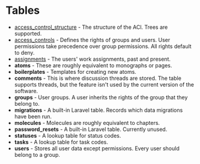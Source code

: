 # Tables

- [access_control_structure](tables/access_control_structure.md) - The structure of the ACl. Trees are supported.
- [access_controls](tables/access_controls.md) - Defines the rights of groups and users. User permissions take precedence over group permissions. All rights default to deny.
- [assignments](tables/assignments.md) - The users' work assignments, past and present.
- **atoms** - These are roughly equivalent to monographs or pages.
- **boilerplates** - Templates for creating new atoms.
- **comments** - This is where discussion threads are stored. The table supports threads, but the feature isn't used by the current version of the software.
- **groups** - User groups. A user inherits the rights of the group that they belong to.
- **migrations** - A built-in Laravel table. Records which data migrations have been run.
- **molecules** - Molecules are roughly equivalent to chapters.
- **password_resets** - A built-in Laravel table. Currently unused.
- **statuses** - A lookup table for status codes.
- **tasks** - A lookup table for task codes.
- **users** - Stores all user data except permissions. Every user should belong to a group.
